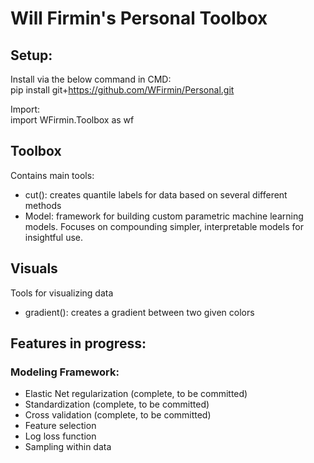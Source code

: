 # Will Firmin's Personal Toolbox

## Setup:
Install via the below command in CMD:
<br>pip install git+https://github.com/WFirmin/Personal.git

Import:
<br>import WFirmin.Toolbox as wf

## Toolbox
Contains main tools:
- cut(): creates quantile labels for data based on several different methods
- Model: framework for building custom parametric machine learning models.  Focuses on compounding simpler, interpretable models for insightful use.

## Visuals
Tools for visualizing data
- gradient(): creates a gradient between two given colors

## Features in progress:
### Modeling Framework:
- Elastic Net regularization (complete, to be committed)
- Standardization (complete, to be committed)
- Cross validation (complete, to be committed)
- Feature selection
- Log loss function
- Sampling within data

